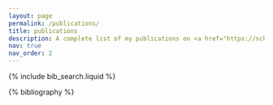 ```yaml
---
layout: page
permalink: /publications/
title: publications
description: A complete list of my publications on <a href="https://scholar.google.com/citations?user=LjcgWVcAAAAJ&hl=en">Google Scholar </a> 
nav: true
nav_order: 2
---
```


<!-- _pages/publications.md -->

<!-- Bibsearch Feature -->

{% include bib_search.liquid %}

<div class="publications">

{% bibliography %}

</div>
